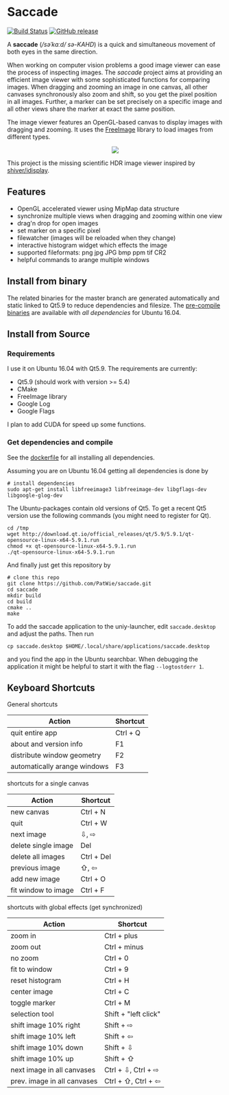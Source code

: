  # Saccade
[![Build Status](http://ci.patwie.com/api/badges/PatWie/saccade/status.svg)](http://ci.patwie.com/PatWie/saccade)
[![GitHub release](https://img.shields.io/badge/release-get_latest-blue.svg)](https://files.patwie.com/builds/saccade/)

A **saccade** (*/səˈkɑːd/ sə-KAHD*) is a quick and simultaneous movement of both eyes in the same direction.

When working on computer vision problems a good image viewer can ease the process of inspecting images. The *saccade* project aims at providing an efficient image viewer with some sophisticated functions for comparing images. When dragging and zooming an image in one canvas, all other canvases synchronously also zoom and shift, so you get the pixel position in all images. Further, a marker can be set precisely on a specific image and all other views share the marker at exact the same position.

The image viewer features an OpenGL-based canvas to display images with dragging and zooming. It uses the [FreeImage](freeimage.sourceforge.net) library to load images from different types.

<p align="center"> <img src="https://github.com/patwie-stuff/img/blob/master/screenshot.gif?raw=true"> </p>

This project is the missing scientific HDR image viewer inspired by [shiver/idisplay](https://sourceforge.net/p/shiver/idisplay). 

## Features

- OpenGL accelerated viewer using MipMap data structure
- synchronize multiple views when dragging and zooming within one view
- drag'n drop for open images
- set marker on a specific pixel
- filewatcher (images will be reloaded when they change)
- interactive histogram widget which effects the image
- supported fileformats: png jpg JPG bmp ppm tif CR2
- helpful commands to arange multiple windows

## Install from binary

The related binaries for the master branch are generated automatically and static linked to Qt5.9 to reduce dependencies and filesize. The [pre-compile binaries](https://files.patwie.com/builds/saccade/) are available with *all dependencies* for Ubuntu 16.04.

## Install from Source

### Requirements

I use it on Ubuntu 16.04 with Qt5.9. The requirements are currently:

- Qt5.9 (should work with version >= 5.4)
- CMake
- FreeImage library
- Google Log
- Google Flags

I plan to add CUDA for speed up some functions.

### Get dependencies and compile

See the [dockerfile](https://github.com/PatWie/saccade/blob/docker/.docker/dynamic/Dockerfile) for all installing all dependencies.

Assuming you are on Ubuntu 16.04 getting all dependencies is done by

    # install dependencies
    sudo apt-get install libfreeimage3 libfreeimage-dev libgflags-dev libgoogle-glog-dev

The Ubuntu-packages contain old versions of Qt5. To get a recent Qt5 version use the following commands (you might need to register for Qt).

    cd /tmp
    wget http://download.qt.io/official_releases/qt/5.9/5.9.1/qt-opensource-linux-x64-5.9.1.run
    chmod +x qt-opensource-linux-x64-5.9.1.run
    ./qt-opensource-linux-x64-5.9.1.run

And finally just get this repository by

    # clone this repo
    git clone https://github.com/PatWie/saccade.git
    cd saccade
    mkdir build
    cd build
    cmake ..
    make

To add the saccade application to the uniy-launcher, edit `saccade.desktop` and adjust the paths. Then run

    cp saccade.desktop $HOME/.local/share/applications/saccade.desktop

and you find the app in the Ubuntu searchbar. When debugging the application it might be helpful to start it with the flag `--logtostderr 1`.

## Keyboard Shortcuts

General shortcuts

| Action                       | Shortcut             |
| ------                       | ------               |
| quit entire app              | Ctrl + Q             |
| about and version info       | F1                   |
| distribute window geometry   | F2                   |
| automatically arange windows | F3                   |

shortcuts for a single canvas

| Action                       | Shortcut             |
| ------                       | ------               |
| new canvas                   | Ctrl + N             |
| quit                         | Ctrl + W             |
| next image                   | ⇩, ⇨                 |
| delete single image          | Del                  |
| delete all images            | Ctrl + Del           |
| previous image               | ⇧, ⇦                 |
| add new image                | Ctrl + O             |
| fit window to image          | Ctrl + F             |

shortcuts with global effects (get synchronized)

| Action                       | Shortcut             |
| ------                       | ------               |
| zoom in                      | Ctrl + plus          |
| zoom out                     | Ctrl + minus         |
| no zoom                      | Ctrl + 0             |
| fit to window                | Ctrl + 9             |
| reset histogram              | Ctrl + H             |
| center image                 | Ctrl + C             |
| toggle marker                | Ctrl + M             |
| selection tool               | Shift + "left click" |
| shift image 10% right        | Shift + ⇨            |
| shift image 10% left         | Shift + ⇦            |
| shift image 10% down         | Shift + ⇩            |
| shift image 10% up           | Shift + ⇧            |
| next image in all canvases   | Ctrl + ⇩, Ctrl + ⇨   |
| prev. image in all canvases  | Ctrl + ⇧, Ctrl + ⇦   |

